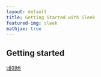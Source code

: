 ```yaml
---
layout: default
title: Getting Started with Sleek
featured-img: sleek
mathjax: true
---
```



## Getting started

[네이버](http://www.naver.com)
